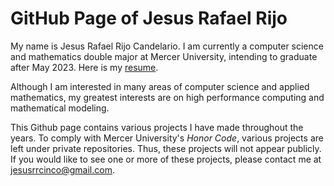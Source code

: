 # GitHub Page of Jesus Rafael Rijo

My name is Jesus Rafael Rijo Candelario. I am currently a computer science and mathematics double major at Mercer University, intending to graduate after May 2023. Here is my [resume](https://github.com/jesusrrc/jesusrrc/raw/main/rijo_resume.pdf).

Although I am interested in many areas of computer science and applied mathematics, my greatest interests are on high performance computing and mathematical modeling.

This Github page contains various projects I have made throughout the years. To comply with Mercer University's *Honor Code*, various projects are left under 
private repositories. Thus, these projects will not appear publicly. If you would like to see one or more of these projects, please contact me 
at jesusrrcinco@gmail.com.
